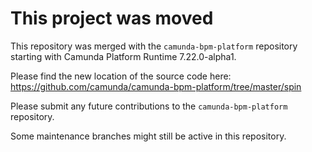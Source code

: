 # This project was moved

This repository was merged with the `camunda-bpm-platform` repository starting with 
Camunda Platform Runtime 7.22.0-alpha1. 

Please find the new location of the source code here:\
https://github.com/camunda/camunda-bpm-platform/tree/master/spin

Please submit any future contributions to the `camunda-bpm-platform` repository.

Some maintenance branches might still be active in this repository.